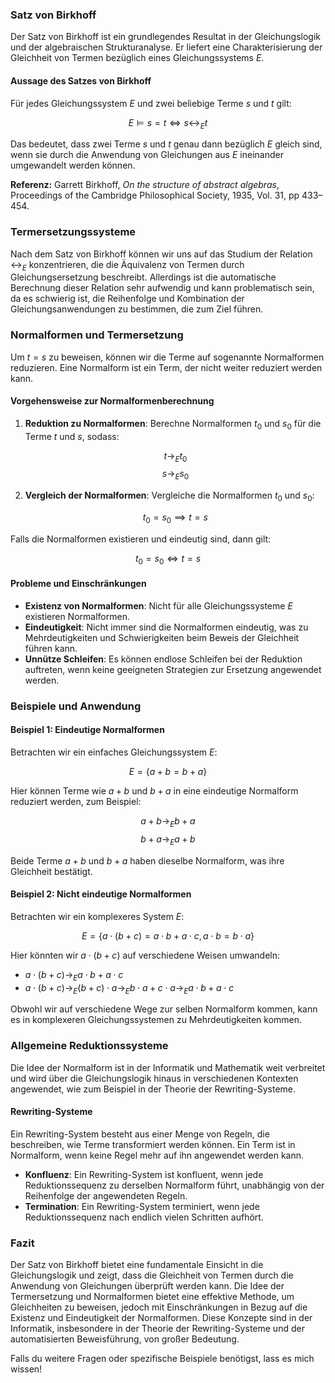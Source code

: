 ### Satz von Birkhoff

Der Satz von Birkhoff ist ein grundlegendes Resultat in der Gleichungslogik und der algebraischen Strukturanalyse. Er liefert eine Charakterisierung der Gleichheit von Termen bezüglich eines Gleichungssystems $E$.

#### Aussage des Satzes von Birkhoff

Für jedes Gleichungssystem $E$ und zwei beliebige Terme $s$ und $t$ gilt:

$$ E \models s = t \Longleftrightarrow s \leftrightarrow_E t $$

Das bedeutet, dass zwei Terme $s$ und $t$ genau dann bezüglich $E$ gleich sind, wenn sie durch die Anwendung von Gleichungen aus $E$ ineinander umgewandelt werden können.

**Referenz:** Garrett Birkhoff, *On the structure of abstract algebras*, Proceedings of the Cambridge Philosophical Society, 1935, Vol. 31, pp 433–454.

### Termersetzungssysteme

Nach dem Satz von Birkhoff können wir uns auf das Studium der Relation $\leftrightarrow_E$ konzentrieren, die die Äquivalenz von Termen durch Gleichungsersetzung beschreibt. Allerdings ist die automatische Berechnung dieser Relation sehr aufwendig und kann problematisch sein, da es schwierig ist, die Reihenfolge und Kombination der Gleichungsanwendungen zu bestimmen, die zum Ziel führen.

### Normalformen und Termersetzung

Um $t = s$ zu beweisen, können wir die Terme auf sogenannte Normalformen reduzieren. Eine Normalform ist ein Term, der nicht weiter reduziert werden kann.

#### Vorgehensweise zur Normalformenberechnung

1. **Reduktion zu Normalformen**: Berechne Normalformen $t_0$ und $s_0$ für die Terme $t$ und $s$, sodass:

   $$ t \rightarrow_E t_0 $$
   $$ s \rightarrow_E s_0 $$

2. **Vergleich der Normalformen**: Vergleiche die Normalformen $t_0$ und $s_0$:

   $$ t_0 = s_0 \implies t = s $$

Falls die Normalformen existieren und eindeutig sind, dann gilt:

$$ t_0 = s_0 \Longleftrightarrow t = s $$

#### Probleme und Einschränkungen

- **Existenz von Normalformen**: Nicht für alle Gleichungssysteme $E$ existieren Normalformen.
- **Eindeutigkeit**: Nicht immer sind die Normalformen eindeutig, was zu Mehrdeutigkeiten und Schwierigkeiten beim Beweis der Gleichheit führen kann.
- **Unnütze Schleifen**: Es können endlose Schleifen bei der Reduktion auftreten, wenn keine geeigneten Strategien zur Ersetzung angewendet werden.

### Beispiele und Anwendung

#### Beispiel 1: Eindeutige Normalformen

Betrachten wir ein einfaches Gleichungssystem $E$:

$$ E = \{ a + b = b + a \} $$

Hier können Terme wie $a + b$ und $b + a$ in eine eindeutige Normalform reduziert werden, zum Beispiel:

$$ a + b \rightarrow_E b + a $$
$$ b + a \rightarrow_E a + b $$

Beide Terme $a + b$ und $b + a$ haben dieselbe Normalform, was ihre Gleichheit bestätigt.

#### Beispiel 2: Nicht eindeutige Normalformen

Betrachten wir ein komplexeres System $E$:

$$ E = \{ a \cdot (b + c) = a \cdot b + a \cdot c, \, a \cdot b = b \cdot a \} $$

Hier könnten wir $a \cdot (b + c)$ auf verschiedene Weisen umwandeln:

- $a \cdot (b + c) \rightarrow_E a \cdot b + a \cdot c$
- $a \cdot (b + c) \rightarrow_E (b + c) \cdot a \rightarrow_E b \cdot a + c \cdot a \rightarrow_E a \cdot b + a \cdot c$

Obwohl wir auf verschiedene Wege zur selben Normalform kommen, kann es in komplexeren Gleichungssystemen zu Mehrdeutigkeiten kommen.

### Allgemeine Reduktionssysteme

Die Idee der Normalform ist in der Informatik und Mathematik weit verbreitet und wird über die Gleichungslogik hinaus in verschiedenen Kontexten angewendet, wie zum Beispiel in der Theorie der Rewriting-Systeme.

#### Rewriting-Systeme

Ein Rewriting-System besteht aus einer Menge von Regeln, die beschreiben, wie Terme transformiert werden können. Ein Term ist in Normalform, wenn keine Regel mehr auf ihn angewendet werden kann.

- **Konfluenz**: Ein Rewriting-System ist konfluent, wenn jede Reduktionssequenz zu derselben Normalform führt, unabhängig von der Reihenfolge der angewendeten Regeln.
- **Termination**: Ein Rewriting-System terminiert, wenn jede Reduktionssequenz nach endlich vielen Schritten aufhört.

### Fazit

Der Satz von Birkhoff bietet eine fundamentale Einsicht in die Gleichungslogik und zeigt, dass die Gleichheit von Termen durch die Anwendung von Gleichungen überprüft werden kann. Die Idee der Termersetzung und Normalformen bietet eine effektive Methode, um Gleichheiten zu beweisen, jedoch mit Einschränkungen in Bezug auf die Existenz und Eindeutigkeit der Normalformen. Diese Konzepte sind in der Informatik, insbesondere in der Theorie der Rewriting-Systeme und der automatisierten Beweisführung, von großer Bedeutung.

Falls du weitere Fragen oder spezifische Beispiele benötigst, lass es mich wissen!

